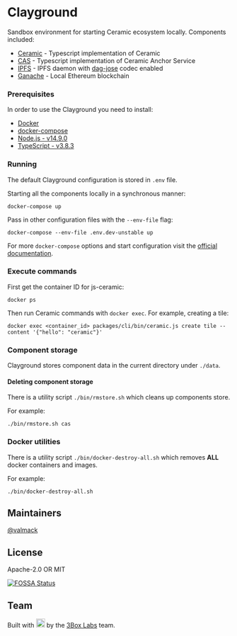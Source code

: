 # Clayground

Sandbox environment for starting Ceramic ecosystem locally. Components included:

* [Ceramic](https://github.com/ceramicnetwork/js-ceramic) - Typescript implementation of Ceramic
* [CAS](https://github.com/ceramicnetwork/ceramic-anchor-service) - Typescript implementation of Ceramic Anchor Service
* [IPFS](https://github.com/ceramicnetwork/js-ceramic/tree/develop/packages/ipfs-daemon) - IPFS daemon with [dag-jose](https://github.com/ceramicnetwork/js-dag-jose) codec enabled
* [Ganache](https://www.trufflesuite.com/ganache) - Local Ethereum blockchain

### Prerequisites

In order to use the Clayground you need to install:

* [Docker](https://docs.docker.com/get-docker/)
* [docker-compose](https://docs.docker.com/compose/install/)
* [Node.js - v14.9.0](https://nodejs.org)
* [TypeScript - v3.8.3](https://www.typescriptlang.org)

### Running

The default Clayground configuration is stored in `.env` file.

Starting all the components locally in a synchronous manner:

```shell script
docker-compose up
```

Pass in other configuration files with the `--env-file` flag:

```shell script
docker-compose --env-file .env.dev-unstable up
```

For more `docker-compose` options and start configuration visit the [official documentation](https://docs.docker.com/compose/reference/overview/).

### Execute commands

First get the container ID for js-ceramic:
```shell script
docker ps
```

Then run Ceramic commands with `docker exec`. For example, creating a tile:
```shell script
docker exec <container_id> packages/cli/bin/ceramic.js create tile --content '{"hello": "ceramic"}'
```

### Component storage

Clayground stores component data in the current directory under `./data`.

#### Deleting component storage

There is a utility script `./bin/rmstore.sh` which cleans up components store.

For example:
```shell script
./bin/rmstore.sh cas
```

### Docker utilities

There is a utility script `./bin/docker-destroy-all.sh` which removes **ALL** docker containers and images.

For example:
```shell script
./bin/docker-destroy-all.sh
```

## Maintainers
[@valmack](https://github.com/valmack)

## License

Apache-2.0 OR MIT

[![FOSSA Status](https://app.fossa.com/api/projects/git%2Bgithub.com%2Fceramicnetwork%2Fclayground.svg?type=large)](https://app.fossa.com/projects/git%2Bgithub.com%2Fceramicnetwork%2Fclayground?ref=badge_large)

## Team

Built with  <img src="./resources/heart.png" width="20"/> by the [3Box Labs](https://3box.io) team.
